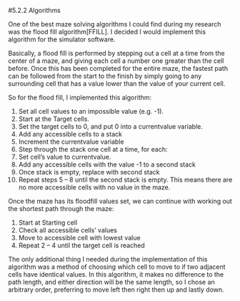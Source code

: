 #5.2.2 Algorithms

One of the best maze solving algorithms I could find during my research was
the flood fill algorithm[FFILL].  I decided I would implement this algorithm for the
simulator software.

Basically, a flood fill is performed by stepping out a cell at a time from the
center of a maze, and giving each cell a number one greater than the cell
before.  Once this has been completed for the entire maze, the fastest path
can be followed from the start to the finish by simply going to any surrounding
cell that has a value lower than the value of your current cell.

So for the flood fill, I implemented this algorithm:

1. Set all cell values to an impossible value (e.g. -1).
2. Start at the Target cells.
3. Set the target cells to 0, and put 0 into a currentvalue variable.
4. Add any accessible cells to a stack
5. Increment the currentvalue variable
6. Step through the stack one cell at a time, for each:
1.  Set cell’s value to currentvalue.
2. Add any accessible cells with the value -1 to a second stack
7. Once stack is empty, replace with second stack
8. Repeat steps 5 – 8 until the second stack is empty.  This means there
are no more accessible cells with no value in the maze.

Once the maze has its floodfill values set, we can continue with working out
the shortest path through the maze:

1. Start at Starting cell
2. Check all accessible cells’ values
3. Move to accessible cell with lowest value
4. Repeat 2 – 4 until the target cell is reached

The only additional thing I needed during the implementation of this algorithm
was a method of choosing which cell to move to if two adjacent cells have
identical values.  In this algorithm, it makes no difference to the path length,
and either direction will be the same length, so I chose an arbitrary order,
preferring to move left then right then up and lastly down.
